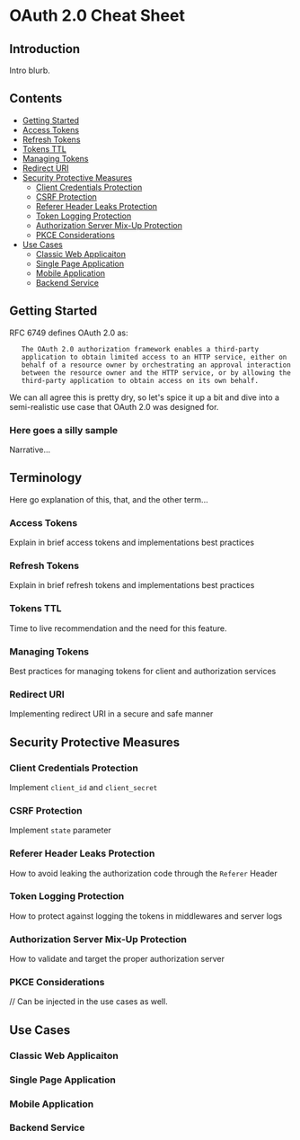 # OAuth 2.0 Cheat Sheet

## Introduction

Intro blurb.

## Contents

- [Getting Started](#getting-started)
- [Access Tokens](#access-tokens)
- [Refresh Tokens](#refresh-tokens)
- [Tokens TTL](#tokens-ttl)
- [Managing Tokens](#managing-tokens)
- [Redirect URI](#redirect-uri)
- [Security Protective Measures](#security-protective-measures)
   - [Client Credentials Protection](#client-credentials-protection)
   - [CSRF Protection](#csrf-protection)
   - [Referer Header Leaks Protection](#referer-header-leaks-protection)
   - [Token Logging Protection](#token-logging-protection)
   - [Authorization Server Mix-Up Protection](#authorization-server-mix-up-protection)
   - [PKCE Considerations](#pkce-considerations)
- [Use Cases](#use-cases)
   - [Classic Web Applicaiton](#classic-web-applicaiton)
   - [Single Page Application](#single-page-application)
   - [Mobile Application](#mobile-application)
   - [Backend Service](#backend-service)

## Getting Started

RFC 6749 defines OAuth 2.0 as:

```
   The OAuth 2.0 authorization framework enables a third-party
   application to obtain limited access to an HTTP service, either on
   behalf of a resource owner by orchestrating an approval interaction
   between the resource owner and the HTTP service, or by allowing the
   third-party application to obtain access on its own behalf.
```

We can all agree this is pretty dry, so let's spice it up a bit and dive into a semi-realistic use case that OAuth 2.0 was designed for.

### Here goes a silly sample

Narrative...

## Terminology

Here go explanation of this, that, and the other term...

### Access Tokens

Explain in brief access tokens and implementations best practices

### Refresh Tokens

Explain in brief refresh tokens and implementations best practices

### Tokens TTL

Time to live recommendation and the need for this feature.

### Managing Tokens

Best practices for managing tokens for client and authorization services

### Redirect URI

Implementing redirect URI in a secure and safe manner

## Security Protective Measures

### Client Credentials Protection

Implement `client_id` and `client_secret`

### CSRF Protection

Implement `state` parameter

### Referer Header Leaks Protection

How to avoid leaking the authorization code through the `Referer` Header

### Token Logging Protection

How to protect against logging the tokens in middlewares and server logs

### Authorization Server Mix-Up Protection

How to validate and target the proper authorization server

### PKCE Considerations

// Can be injected in the use cases as well.

## Use Cases

### Classic Web Applicaiton

### Single Page Application

### Mobile Application

### Backend Service
